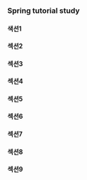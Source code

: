 ### Spring tutorial study

#### 색션1 </br>

#### 섹션2

#### 섹션3

#### 섹션4

#### 섹션5

#### 섹션6

#### 섹션7

#### 섹션8

#### 섹션9
